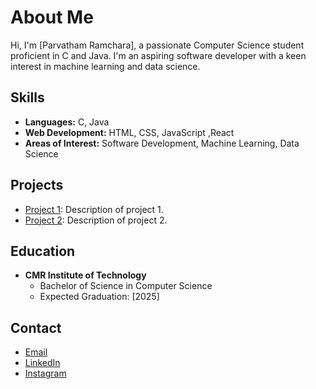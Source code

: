 # About Me

Hi, I'm [Parvatham Ramchara], a passionate Computer Science student proficient in C and Java. I'm an aspiring software developer with a keen interest in machine learning and data science.

## Skills
- **Languages:** C, Java
- **Web Development:** HTML, CSS, JavaScript ,React
- **Areas of Interest:** Software Development, Machine Learning, Data Science 

## Projects
- [Project 1](link-to-project): Description of project 1.
- [Project 2](link-to-project): Description of project 2.

## Education
- **CMR Institute of Technology**
  - Bachelor of Science in Computer Science
  - Expected Graduation: [2025]

## Contact
- [Email](parvathamramcharan7@gmail.com)
- [LinkedIn](https://www.linkedin.com/in/ramcharanp/)
- [Instagram](https://www.instagram.com/_ram_charan_07/)
